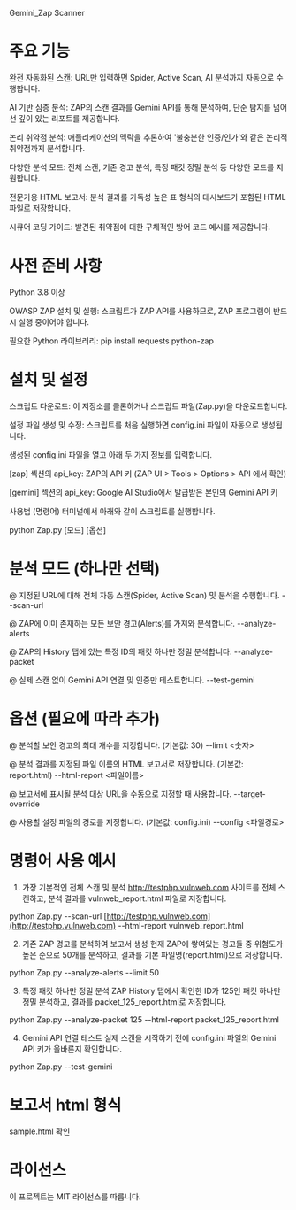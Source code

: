 Gemini_Zap Scanner

# 주요 기능
완전 자동화된 스캔: URL만 입력하면 Spider, Active Scan, AI 분석까지 자동으로 수행합니다.

AI 기반 심층 분석: ZAP의 스캔 결과를 Gemini API를 통해 분석하여, 단순 탐지를 넘어선 깊이 있는 리포트를 제공합니다.

논리 취약점 분석: 애플리케이션의 맥락을 추론하여 '불충분한 인증/인가'와 같은 논리적 취약점까지 분석합니다.

다양한 분석 모드: 전체 스캔, 기존 경고 분석, 특정 패킷 정밀 분석 등 다양한 모드를 지원합니다.

전문가용 HTML 보고서: 분석 결과를 가독성 높은 표 형식의 대시보드가 포함된 HTML 파일로 저장합니다.

시큐어 코딩 가이드: 발견된 취약점에 대한 구체적인 방어 코드 예시를 제공합니다.

# 사전 준비 사항
Python 3.8 이상

OWASP ZAP 설치 및 실행:
스크립트가 ZAP API를 사용하므로, ZAP 프로그램이 반드시 실행 중이어야 합니다.

필요한 Python 라이브러리:
pip install requests python-zap

# 설치 및 설정
스크립트 다운로드: 이 저장소를 클론하거나 스크립트 파일(Zap.py)을 다운로드합니다.

설정 파일 생성 및 수정:
스크립트를 처음 실행하면 config.ini 파일이 자동으로 생성됩니다.

생성된 config.ini 파일을 열고 아래 두 가지 정보를 입력합니다.

[zap] 섹션의 api_key: ZAP의 API 키 (ZAP UI > Tools > Options > API 에서 확인)

[gemini] 섹션의 api_key: Google AI Studio에서 발급받은 본인의 Gemini API 키

사용법 (명령어)
터미널에서 아래와 같이 스크립트를 실행합니다.

python Zap.py [모드] [옵션]


# 분석 모드 (하나만 선택)
@ 지정된 URL에 대해 전체 자동 스캔(Spider, Active Scan) 및 분석을 수행합니다.
--scan-url <URL>

@ ZAP에 이미 존재하는 모든 보안 경고(Alerts)를 가져와 분석합니다.
--analyze-alerts

@ ZAP의 History 탭에 있는 특정 ID의 패킷 하나만 정밀 분석합니다.
--analyze-packet <ID>

@ 실제 스캔 없이 Gemini API 연결 및 인증만 테스트합니다.
--test-gemini

# 옵션 (필요에 따라 추가)
@ 분석할 보안 경고의 최대 개수를 지정합니다. (기본값: 30)
--limit <숫자>

@ 분석 결과를 지정된 파일 이름의 HTML 보고서로 저장합니다. (기본값: report.html)
--html-report <파일이름>

@ 보고서에 표시될 분석 대상 URL을 수동으로 지정할 때 사용합니다.
--target-override <URL>

@ 사용할 설정 파일의 경로를 지정합니다. (기본값: config.ini)
--config <파일경로>

# 명령어 사용 예시
1. 가장 기본적인 전체 스캔 및 분석
http://testphp.vulnweb.com 사이트를 전체 스캔하고, 분석 결과를 vulnweb_report.html 파일로 저장합니다.

python Zap.py --scan-url [http://testphp.vulnweb.com](http://testphp.vulnweb.com) --html-report vulnweb_report.html

2. 기존 ZAP 경고를 분석하여 보고서 생성
현재 ZAP에 쌓여있는 경고들 중 위험도가 높은 순으로 50개를 분석하고, 결과를 기본 파일명(report.html)으로 저장합니다.

python Zap.py --analyze-alerts --limit 50

3. 특정 패킷 하나만 정밀 분석
ZAP History 탭에서 확인한 ID가 125인 패킷 하나만 정밀 분석하고, 결과를 packet_125_report.html로 저장합니다.

python Zap.py --analyze-packet 125 --html-report packet_125_report.html

4. Gemini API 연결 테스트
실제 스캔을 시작하기 전에 config.ini 파일의 Gemini API 키가 올바른지 확인합니다.

python Zap.py --test-gemini


# 보고서 html 형식
sample.html 확인


# 라이선스
이 프로젝트는 MIT 라이선스를 따릅니다.


